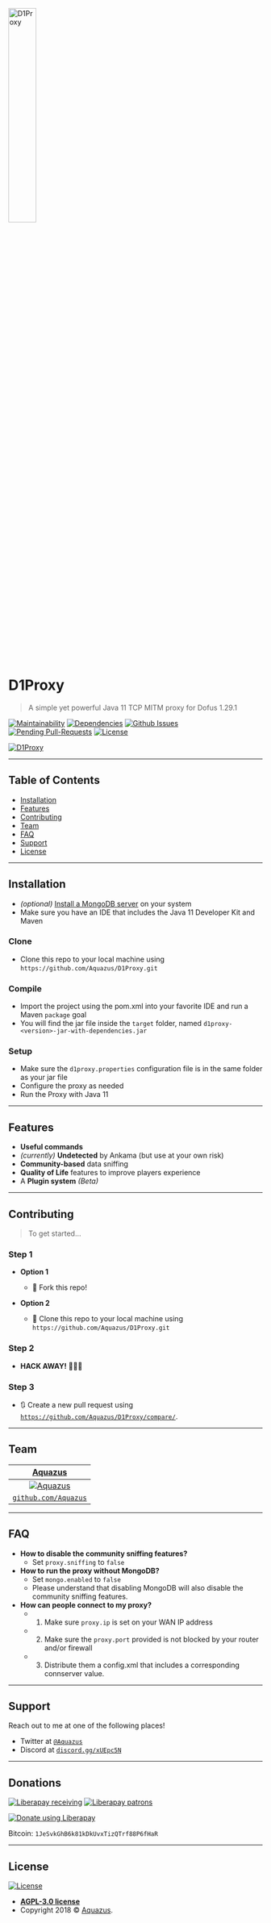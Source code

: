 <a href="https://github.com/Aquazus/D1Proxy"><img src="https://vgy.me/QCL9sT.jpg" width="33%" title="D1Proxy" alt="D1Proxy"></a>

# D1Proxy

> A simple yet powerful Java 11 TCP MITM proxy for Dofus 1.29.1

[![Maintainability](https://img.shields.io/codeclimate/maintainability/Aquazus/D1Proxy.svg?style=flat-square)](https://codeclimate.com/github/Aquazus/D1Proxy/maintainability) [![Dependencies](https://img.shields.io/librariesio/github/Aquazus/D1Proxy.svg?style=flat-square)](http://libraries.io/github/Aquazus/D1Proxy) [![Github Issues](https://img.shields.io/github/issues-raw/Aquazus/D1Proxy.svg?style=flat-square)](https://github.com/Aquazus/D1Proxy/issues) [![Pending Pull-Requests](https://img.shields.io/github/issues-pr-raw/Aquazus/D1Proxy.svg?style=flat-square)](https://github.com/Aquazus/D1Proxy/pulls) [![License](https://img.shields.io/github/license/Aquazus/D1Proxy.svg?style=flat-square)](LICENSE)

[![D1Proxy](http://i.imgur.com/1ea3B0e.png)](#)

---

## Table of Contents

- [Installation](#installation)
- [Features](#features)
- [Contributing](#contributing)
- [Team](#team)
- [FAQ](#faq)
- [Support](#support)
- [License](#license)

---

## Installation

- *(optional)* [Install a MongoDB server](https://docs.mongodb.com/manual/installation/) on your system
- Make sure you have an IDE that includes the Java 11 Developer Kit and Maven

### Clone

- Clone this repo to your local machine using `https://github.com/Aquazus/D1Proxy.git`

### Compile

- Import the project using the pom.xml into your favorite IDE and run a Maven `package` goal
- You will find the jar file inside the `target` folder, named `d1proxy-<version>-jar-with-dependencies.jar`

### Setup

- Make sure the `d1proxy.properties` configuration file is in the same folder as your jar file
- Configure the proxy as needed
- Run the Proxy with Java 11

---

## Features

- **Useful commands**
- *(currently)* **Undetected** by Ankama (but use at your own risk)
- **Community-based** data sniffing
- **Quality of Life** features to improve players experience
- A **Plugin system** *(Beta)*

---

## Contributing

> To get started...

### Step 1

- **Option 1**
    - 🍴 Fork this repo!

- **Option 2**
    - 👯 Clone this repo to your local machine using `https://github.com/Aquazus/D1Proxy.git`

### Step 2

- **HACK AWAY!** 🔨🔨🔨

### Step 3

- 🔃 Create a new pull request using <a href="https://github.com/Aquazus/D1Proxy/compare/" target="_blank">`https://github.com/Aquazus/D1Proxy/compare/`</a>.

---

## Team

| <a href="https://github.com/Aquazus" target="_blank">**Aquazus**</a> |
| :---: |
| [![Aquazus](https://avatars1.githubusercontent.com/u/7611808?v=3&s=200)](https://github.com/Aquazus) |
| <a href="https://github.com/Aquazus" target="_blank">`github.com/Aquazus`</a> |
---

## FAQ

- **How to disable the community sniffing features?**
    - Set `proxy.sniffing` to `false`
- **How to run the proxy without MongoDB?**
    - Set `mongo.enabled` to `false`
    - Please understand that disabling MongoDB will also disable the community sniffing features. 
- **How can people connect to my proxy?**
    - 1) Make sure `proxy.ip` is set on your WAN IP address
    - 2) Make sure the `proxy.port` provided is not blocked by your router and/or firewall
    - 3) Distribute them a config.xml that includes a corresponding connserver value.

---

## Support

Reach out to me at one of the following places!

- Twitter at <a href="http://twitter.com/Aquazus" target="_blank">`@Aquazus`</a>
- Discord at <a href="https://discord.gg/xUEpc5N" target="_blank">`discord.gg/xUEpc5N`</a>

---

## Donations

[![Liberapay receiving](http://img.shields.io/liberapay/receives/Aquazus.svg?logo=liberapay&style=flat-square)](https://liberapay.com/Aquazus/) [![Liberapay patrons](http://img.shields.io/liberapay/patrons/Aquazus.svg?logo=liberapay&style=flat-square)](https://liberapay.com/Aquazus/)

[![Donate using Liberapay](https://liberapay.com/assets/widgets/donate.svg)](https://liberapay.com/Aquazus/)

Bitcoin: `1JeSvkGhB6k81kDkUvxTizQTrf88P6fHaR`


---

## License

[![License](https://img.shields.io/github/license/Aquazus/D1Proxy.svg?style=flat-square)](LICENSE)

- **[AGPL-3.0 license](https://opensource.org/licenses/AGPL-3.0)**
- Copyright 2018 © <a href="http://github.com/Aquazus" target="_blank">Aquazus</a>.
